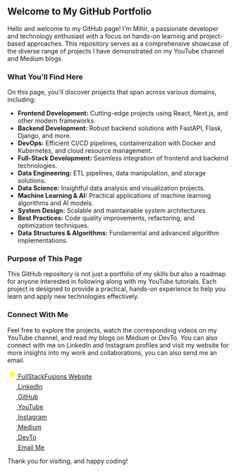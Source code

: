 ## Welcome to My GitHub Portfolio

Hello and welcome to my GitHub page! I'm Mihir, a passionate developer and technology enthusiast with a focus on hands-on learning and project-based approaches. This repository serves as a comprehensive showcase of the diverse range of projects I have demonstrated on my YouTube channel and Medium blogs.

### What You'll Find Here

On this page, you'll discover projects that span across various domains, including:

- **Frontend Development:** Cutting-edge projects using React, Next.js, and other modern frameworks.
- **Backend Development:** Robust backend solutions with FastAPI, Flask, Django, and more.
- **DevOps:** Efficient CI/CD pipelines, containerization with Docker and Kubernetes, and cloud resource management.
- **Full-Stack Development:** Seamless integration of frontend and backend technologies.
- **Data Engineering:** ETL pipelines, data manipulation, and storage solutions.
- **Data Science:** Insightful data analysis and visualization projects.
- **Machine Learning & AI:** Practical applications of machine learning algorithms and AI models.
- **System Design:** Scalable and maintainable system architectures.
- **Best Practices:** Code quality improvements, refactoring, and optimization techniques.
- **Data Structures & Algorithms:** Fundamental and advanced algorithm implementations.

### Purpose of This Page

This GitHub repository is not just a portfolio of my skills but also a roadmap for anyone interested in following along with my YouTube tutorials. Each project is designed to provide a practical, hands-on experience to help you learn and apply new technologies effectively.

### Connect With Me

Feel free to explore the projects, watch the corresponding videos on my YouTube channel, and read my blogs on Medium or DevTo. You can also connect with me on LinkedIn and Instagram profiles and visit my website for more insights into my work and collaborations, you can also send me an email.

<a href="https://fullstackfusions.com" target="_blank"><img src="assets/logo.png" alt="Logo" height="20"> FullStackFusions Website</a>
<br />
<a href="https://www.linkedin.com/in/fullstackfusions/" target="_blank"><img src="assets/linkedin.png" alt="Logo" height="20"> LinkedIn</a>
<br />
<a href="https://github.com/fullstackfusions" target="_blank"><img src="assets/github.png" alt="Logo" height="20"> GitHub</a>
<br />
<a href="https://www.youtube.com/@fullstackfusions" target="_blank"><img src="assets/youtube.png" alt="Logo" height="20"> YouTube</a>
<br />
<a href="https://www.instagram.com/fullstackfusions/" target="_blank"><img src="assets/instagram.png" alt="Logo" height="20"> Instagram</a>
<br />
<a href="medium.com/@fullstackfusions" target="_blank"><img src="assets/medium.png" alt="Logo" height="20"> Medium</a>
<br />
<a href="https://dev.to/fullstackfusions" target="_blank"><img src="assets/dev.png" alt="Logo" height="20"> DevTo</a>
<br />
<a href="mailto:fullstackfusions@gmail.com" target="_blank"><img src="assets/email.png" alt="Logo" height="20"> Email Me</a>
<br />

Thank you for visiting, and happy coding!
